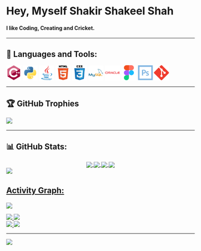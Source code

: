 # Hey,  Myself Shakir Shakeel Shah
#### I like Coding, Creating and Cricket.
---
## 🧰 Languages and Tools:
<p align="left">
<img src="https://raw.githubusercontent.com/teamedwardforever/Readme-Generator/71f25dd8b98329b168142a6b782a107b75eab178/svg/Skills/Languages/cplusplus-original.svg" alt="CPP" width="40" height="40"/>
<img src="https://raw.githubusercontent.com/teamedwardforever/Readme-Generator/71f25dd8b98329b168142a6b782a107b75eab178/svg/Skills/Languages/python-original.svg" alt="Python" width="40" height="40"/>
<img src="https://raw.githubusercontent.com/teamedwardforever/Readme-Generator/71f25dd8b98329b168142a6b782a107b75eab178/svg/Skills/Languages/java-original.svg" alt="Java" width="40" height="40"/>
<img src="https://raw.githubusercontent.com/teamedwardforever/Readme-Generator/71f25dd8b98329b168142a6b782a107b75eab178/svg/Skills/Frontend/html5-original-wordmark.svg" alt="HTML" width="40" height="40"/>
<img src="https://raw.githubusercontent.com/teamedwardforever/Readme-Generator/71f25dd8b98329b168142a6b782a107b75eab178/svg/Skills/Frontend/css3-original-wordmark.svg" alt="Css" width="40" height="40"/>
<img src="https://raw.githubusercontent.com/teamedwardforever/Readme-Generator/71f25dd8b98329b168142a6b782a107b75eab178/svg/Skills/Database/mysql-original-wordmark.svg" alt="Mysql" width="40" height="40"/>
<img src="https://raw.githubusercontent.com/teamedwardforever/Readme-Generator/71f25dd8b98329b168142a6b782a107b75eab178/svg/Skills/Database/oracle-original.svg" alt="Oracle" width="40" height="40"/>
<img src="https://raw.githubusercontent.com/teamedwardforever/Readme-Generator/71f25dd8b98329b168142a6b782a107b75eab178/svg/Skills/Software/figma-icon.svg" alt="Figma" width="40" height="40"/>
<img src="https://raw.githubusercontent.com/teamedwardforever/Readme-Generator/71f25dd8b98329b168142a6b782a107b75eab178/svg/Skills/Software/photoshop-line.svg" alt="Photoshop" width="40" height="40"/>
<img src="https://raw.githubusercontent.com/teamedwardforever/Readme-Generator/71f25dd8b98329b168142a6b782a107b75eab178/svg/Skills/Other/git-scm-icon.svg" alt="Git" width="40" height="40"/>
</p>

---

## 🏆 GitHub Trophies
![](https://github-profile-trophy.vercel.app/?username=shakirshakeelshah&theme=radical&no-frame=true&no-bg=false&margin-w=4)

---

## 📊 GitHub Stats:
<div align="center">
<a href="https://github.com/shakirshakeelshah">
<img align="center" src="http://github-profile-summary-cards.vercel.app/api/cards/stats?username=shakirshakeelshah&theme=github_dark" height="180em" />
<img align="center" src="http://github-profile-summary-cards.vercel.app/api/cards/most-commit-language?username=shakirshakeelshah&theme=github_dark" height="180em" />
<img align="center" src="http://github-profile-summary-cards.vercel.app/api/cards/productive-time?username=shakirshakeelshah&theme=github_dark" height="180em" />
<img align="center" src="http://github-profile-summary-cards.vercel.app/api/cards/profile-details?username=shakirshakeelshah&theme=github_dark" height="180em" />
</div>
<img src="https://user-images.githubusercontent.com/73097560/115834477-dbab4500-a447-11eb-908a-139a6edaec5c.gif"><h2 align="left">Activity Graph:</h2>
<img align="center" src="https://github-readme-activity-graph.vercel.app/graph?username=shakirshakeelshah&theme=github-dark"/>
  
![](https://github-readme-stats.vercel.app/api?username=shakirshakeelshah&theme=github_dark&hide_border=true&include_all_commits=true&count_private=true)
![](https://github-readme-streak-stats.herokuapp.com/?user=shakirshakeelshah&theme=github_dark&hide_border=true)<br/>
![](https://github-contributor-stats.vercel.app/api?username=shakirshakeelshah&limit=5&theme=github_dark&hide_border=true&combine_all_yearly_contributions=true)
![](https://github-readme-stats.vercel.app/api/top-langs/?username=shakirshakeelshah&theme=github_dark&hide_border=true&include_all_commits=true&count)

---

[![](https://visitcount.itsvg.in/api?id=shakirshakeelshah&icon=5&color=0&no-frame=true)](https://visitcount.itsvg.in)
